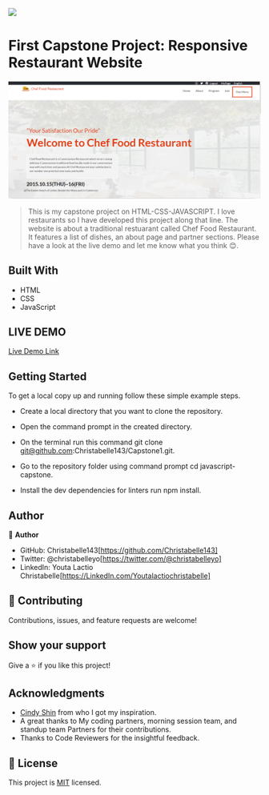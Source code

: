 ![](https://img.shields.io/badge/Microverse-blueviolet)

# First Capstone Project: Responsive Restaurant Website

![screenshot](images/homepage.PNG)

> This is my capstone project on HTML-CSS-JAVASCRIPT. I love restaurants so I have developed this project along that line. The website is about a traditional restuarant called Chef Food Restaurant. It features a list of dishes, an about page and partner sections. Please have a look at the live demo and let me know what you think 😊.


## Built With

- HTML
- CSS
- JavaScript

## LIVE DEMO

[Live Demo Link](https://christabelle143.github.io/Capstone1/)

## Getting Started
To get a local copy up and running follow these simple example steps.

- Create a local directory that you want to clone the repository.

- Open the command prompt in the created directory.

- On the terminal run this command git clone git@github.com:Christabelle143/Capstone1.git.

- Go to the repository folder using command prompt cd javascript-capstone.

- Install the dev dependencies for linters run npm install.


## Author

👤 **Author**

- GitHub: Christabelle143[https://github.com/Christabelle143]
- Twitter: @christabelleyo[https://twitter.com/@christabelleyo]
- LinkedIn: Youta Lactio Christabelle[https://LinkedIn.com/Youtalactiochristabelle]


## 🤝 Contributing

Contributions, issues, and feature requests are welcome!

## Show your support

Give a ⭐️ if you like this project!

## Acknowledgments

- [Cindy Shin](https://www.behance.net/gallery/29845175/CC-Global-Summit-2015) from who I got my inspiration.
- A great thanks to My coding partners, morning session team, and standup team Partners for their contributions.
- Thanks to Code Reviewers for the insightful feedback.

## 📝 License

This project is [MIT](./MIT.md) licensed.
